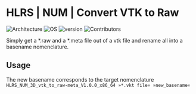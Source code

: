 # HLRS | NUM | Convert VTK to Raw
![Architecture](https://img.shields.io/badge/Architecture-x86-green)
![OS](https://img.shields.io/badge/Linux-64Bit-green)
![version](https://img.shields.io/badge/version-1.1.0-green)
![Contributors](https://img.shields.io/badge/HLRS-NUM-blue)

Simply get a \*.raw and a \*.meta file out of a vtk file and rename all into a basename nomenclature.

## Usage
The new basename corresponds to the target nomenclature
```HLRS_NUM_3D_vtk_to_raw-meta_V1.0.0_x86_64 »*.vkt file« »new_basename«```
